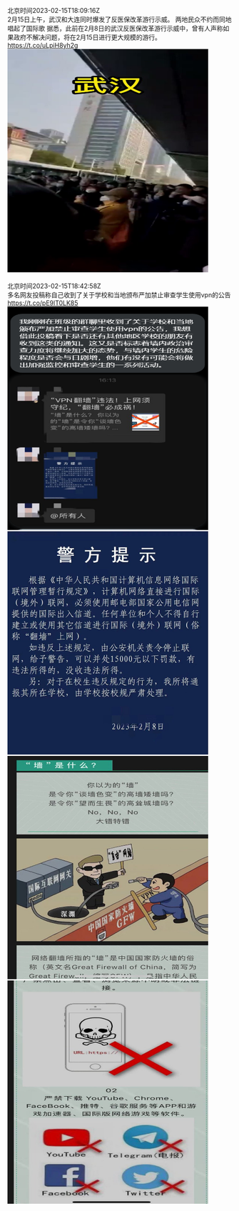 北京时间2023-02-15T18:09:16Z<br>2月15日上午，武汉和大连同时爆发了反医保改革游行示威。
两地民众不约而同地唱起了国际歌
据悉，此前在2月8日的武汉反医保改革游行示威中，曾有人声称如果政府不解决问题，将在2月15日进行更大规模的游行。 https://t.co/uLpiH8yh2g<br><img src='/temp/video/2023/x-Month-2/k-Day-15/whyyoutouzhele/1625799396351770624_0.jpg' width='450' height='500'><br><br>北京时间2023-02-15T18:42:58Z<br>多名网友投稿称自己收到了关于学校和当地颁布严加禁止审查学生使用vpn的公告 https://t.co/pE9lT0LK85<br><img src='/temp/image/2023/x-Month-2/1625807874612944896_0.jpg' width='450' height='500'><img src='/temp/image/2023/x-Month-2/1625807874612944896_1.jpg' width='450' height='500'><img src='/temp/image/2023/x-Month-2/1625807874612944896_2.jpg' width='450' height='500'><img src='/temp/image/2023/x-Month-2/1625807874612944896_3.jpg' width='450' height='500'><br><br>